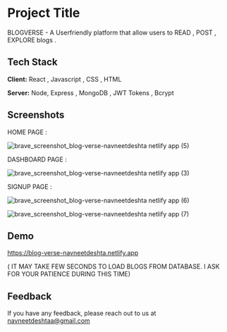 
# Project Title
  BLOGVERSE - A Userfriendly platform that allow users to READ , POST , EXPLORE blogs . 

## Tech Stack

**Client:** React , Javascript , CSS , HTML 

**Server:** Node, Express , MongoDB , JWT Tokens , Bcrypt 


## Screenshots

HOME PAGE : 

   ![brave_screenshot_blog-verse-navneetdeshta netlify app (5)](https://github.com/NavneetDeshtaa/BLOG-WEBSITE/assets/124466060/73049391-7010-4ce8-bd22-3bd1c2d9ac42)


DASHBOARD PAGE :

![brave_screenshot_blog-verse-navneetdeshta netlify app (3)](https://github.com/NavneetDeshtaa/BLOG-WEBSITE/assets/124466060/9db79156-4ac5-4c18-8169-a3a138ff3c72)


SIGNUP PAGE :

   ![brave_screenshot_blog-verse-navneetdeshta netlify app (6)](https://github.com/NavneetDeshtaa/BLOG-WEBSITE/assets/124466060/6264adba-439e-4085-8ab2-8dd82348e598)


   ![brave_screenshot_blog-verse-navneetdeshta netlify app (7)](https://github.com/NavneetDeshtaa/BLOG-WEBSITE/assets/124466060/874cb1cb-ec8e-4e4c-aba0-10b12f283909)




## Demo

 https://blog-verse-navneetdeshta.netlify.app

 ( IT MAY TAKE FEW SECONDS TO LOAD BLOGS FROM DATABASE. I ASK FOR YOUR PATIENCE DURING THIS TIME)


## Feedback

If you have any feedback, please reach out to us at navneetdeshtaa@gmail.com

